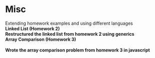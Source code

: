Misc
====

Extending homework examples and using different languages<br/>
<b>Linked List (Homework 2) <b/><br/>
Restructured the linked list from homework 2 using generics <br/>
<b>Array Comparison (Homework 3) </br> <br/>
Wrote the array comparison problem from homework 3 in javascript <br/>
